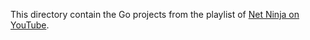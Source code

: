 This directory contain the Go projects from the playlist
of [Net Ninja on YouTube](https://www.youtube.com/watch?v=etSN4X_fCnM&list=PL4cUxeGkcC9gC88BEo9czgyS72A3doDeM&index=1). 